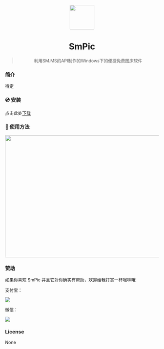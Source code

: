 <div align="center">
  <img src="https://i.loli.net/2019/12/14/WJIAECguzBv71Np.png" width=80 height=80 alt="">
  <h1>SmPic</h1>
  <blockquote>利用SM.MS的API制作的Windows下的便捷免费图床软件 </blockquote>
</div>


### 简介

待定

### :cd: 安装

点击此处[下载](https://github.com/skycity233/SMPIC/releases)

### :gift: 使用方法

<div align="center">
  <img src="https://img-blog.csdnimg.cn/20191214135533479.gif" width=600 height=400 alt="">
</div>

### 赞助

如果你喜欢 SmPic 并且它对你确实有帮助，欢迎给我打赏一杯咖啡哦

支付宝：

![](https://i.loli.net/2019/12/14/ok8sdr4SIAYjuGP.png)

微信：

![](https://i.loli.net/2019/12/14/ok8sdr4SIAYjuGP.png)

### License

None

